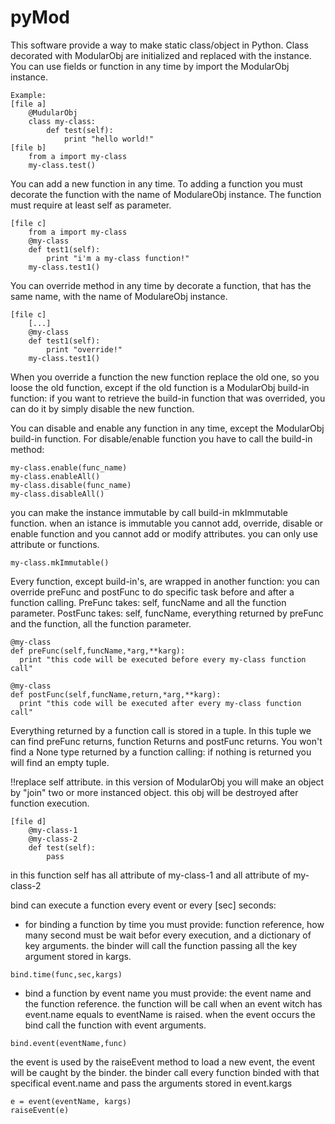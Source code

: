 # pyMod
This software provide a way to make static class/object in Python.
Class decorated with ModularObj are initialized and replaced with the instance.
You can use fields or function in any time by import the ModularObj instance.

```
Example:
[file a]
    @MudularObj
    class my-class: 
        def test(self):
            print "hello world!"
[file b]
    from a import my-class
    my-class.test()
```  
You can add a new function in any time.
To adding a function you must decorate the function with the name of ModulareObj 
instance.
The function must require at least self as parameter.
```
[file c]
    from a import my-class
    @my-class
    def test1(self):
        print "i'm a my-class function!"
    my-class.test1()
```

You can override method in any time by decorate a function, that has the same 
name, with the name of ModulareObj instance. 
```
[file c]
    [...]
    @my-class
    def test1(self): 
        print "override!"
    my-class.test1()
```
    
When you override a function the new function replace the old one, so you loose 
the old function, except if the old function is a ModularObj build-in function: 
if you want to retrieve the build-in function that was overrided, you can do it
by simply disable the new function.

You can disable and enable any function in any time, except the ModularObj 
build-in function.
For disable/enable function you have to call the build-in method:
```
my-class.enable(func_name)
my-class.enableAll()
my-class.disable(func_name)
my-class.disableAll()
```
you can make the instance immutable by call build-in mkImmutable function. when an istance is immutable you cannot add, override, disable or enable function and you cannot add or modify attributes. you can only use attribute or functions.
```
my-class.mkImmutable()
```

Every function, except build-in's, are wrapped in another function: 
you can override preFunc and postFunc to do specific task before and after a 
function calling.
PreFunc takes: self, funcName and all the function parameter.
PostFunc takes: self, funcName, everything returned by preFunc and the function,
all the function parameter.
```
@my-class
def preFunc(self,funcName,*arg,**karg):
  print "this code will be executed before every my-class function call"
  
@my-class
def postFunc(self,funcName,return,*arg,**karg):
  print "this code will be executed after every my-class function call"
```

Everything returned by a function call is stored in a tuple. 
In this tuple we can find preFunc returns, function Returns and postFunc returns. 
You won't find a None type returned by a function calling: 
if nothing is returned you will find an empty tuple.

!!replace self attribute. 
in this version of ModularObj you will make an object by "join" 
two or more instanced object.
this obj will be destroyed after function execution.
```
[file d]
    @my-class-1
    @my-class-2
    def test(self): 
        pass
```

in this function self has all attribute of my-class-1 and all 
attribute of my-class-2

bind can execute a function every event or every [sec] seconds:

* for binding a function by time you must provide: 
function reference, how many second must be wait befor every execution,
and a dictionary of key arguments. the binder will call the function passing
all the key argument stored in kargs.
```
bind.time(func,sec,kargs)
```

* bind a function by event name you must provide: 
the event name and the function reference. the function will be call when 
an event witch has event.name equals to eventName is raised. 
when the event occurs the bind call the function with event arguments. 
```
bind.event(eventName,func)
```

the event is used by the raiseEvent method to load a new event, the event will 
be caught by the binder. the binder call every function binded with that specifical
event.name and pass the arguments stored in event.kargs
```
e = event(eventName, kargs)
raiseEvent(e)
```
